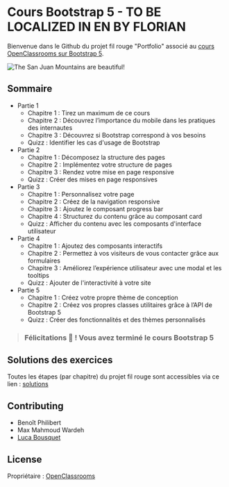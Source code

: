 # Cours Bootstrap 5 - TO BE LOCALIZED IN EN BY FLORIAN

Bienvenue dans le Github du projet fil rouge "Portfolio" associé au [cours OpenClassrooms sur Bootstrap 5](https://openclassrooms.com/fr/courses/6391096-creez-des-sites-web-responsive-avec-bootstrap-4).

![The San Juan Mountains are beautiful!](/docs/img/final.jpg "Screenshot du projet fil rouge \"Portfolio\"")

## Sommaire

- Partie 1
  - Chapitre 1 : Tirez un maximum de ce cours
  - Chapitre 2 : Découvrez l’importance du mobile dans les pratiques des internautes
  - Chapitre 3 : Découvrez si Bootstrap correspond à vos besoins
  - Quizz : Identifier les cas d'usage de Bootstrap
- Partie 2
  - Chapitre 1 : Décomposez la structure des pages
  - Chapitre 2 : Implémentez votre structure de pages
  - Chapitre 3 : Rendez votre mise en page responsive
  - Quizz : Créer des mises en page responsives
- Partie 3
  - Chapitre 1 : Personnalisez votre page
  - Chapitre 2 : Créez de la navigation responsive
  - Chapitre 3 : Ajoutez le composant progress bar
  - Chapitre 4 : Structurez du contenu grâce au composant card
  - Quizz : Afficher du contenu avec les composants d'interface utilisateur
- Partie 4
  - Chapitre 1 : Ajoutez des composants interactifs
  - Chapitre 2 : Permettez à vos visiteurs de vous contacter grâce aux formulaires
  - Chapitre 3 : Améliorez l’expérience utilisateur avec une modal et les tooltips
  - Quizz : Ajouter de l'interactivité à votre site
- Partie 5
  - Chapitre 1 : Créez votre propre thème de conception
  - Chapitre 2 : Créez vos propres classes utilitaires grâce à l’API de Bootstrap 5
  - Quizz : Créer des fonctionnalités et des thèmes personnalisés

> ### Félicitations 🎉 ! Vous avez terminé le cours Bootstrap 5

## Solutions des exercices

Toutes les étapes (par chapitre) du projet fil rouge sont accessibles via ce lien : [solutions](https://openclassrooms-student-center.github.io/cours-Bootstrap-5/)

## Contributing

- Benoît Philibert
- Max Mahmoud Wardeh
- [Luca Bousquet](https://www.linkedin.com/in/lucabousquet/)


## License

Propriétaire : [OpenClassrooms](https://openclassrooms.com/fr/)
